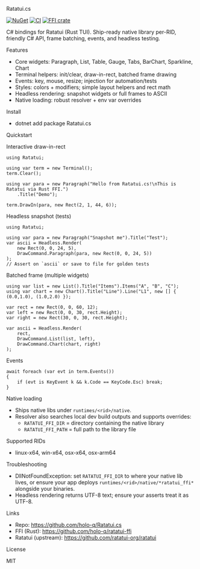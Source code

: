 Ratatui.cs

[![NuGet](https://img.shields.io/nuget/v/Ratatui.cs.svg)](https://www.nuget.org/packages/Ratatui.cs)
[![CI](https://github.com/holo-q/Ratatui.cs/actions/workflows/ci.yml/badge.svg)](https://github.com/holo-q/Ratatui.cs/actions/workflows/ci.yml)
[![FFI crate](https://img.shields.io/crates/v/ratatui_ffi.svg)](https://crates.io/crates/ratatui_ffi)

C# bindings for Ratatui (Rust TUI). Ship-ready native library per-RID, friendly C# API, frame batching, events, and headless testing.

Features

- Core widgets: Paragraph, List, Table, Gauge, Tabs, BarChart, Sparkline, Chart
- Terminal helpers: init/clear, draw-in-rect, batched frame drawing
- Events: key, mouse, resize; injection for automation/tests
- Styles: colors + modifiers; simple layout helpers and rect math
- Headless rendering: snapshot widgets or full frames to ASCII
- Native loading: robust resolver + env var overrides

Install

- dotnet add package Ratatui.cs

Quickstart

Interactive draw-in-rect

```
using Ratatui;

using var term = new Terminal();
term.Clear();

using var para = new Paragraph("Hello from Ratatui.cs!\nThis is Ratatui via Rust FFI.")
    .Title("Demo");

term.DrawIn(para, new Rect(2, 1, 44, 6));
```

Headless snapshot (tests)

```
using Ratatui;

using var para = new Paragraph("Snapshot me").Title("Test");
var ascii = Headless.Render(
    new Rect(0, 0, 24, 5),
    DrawCommand.Paragraph(para, new Rect(0, 0, 24, 5))
);
// Assert on `ascii` or save to file for golden tests
```

Batched frame (multiple widgets)

```
using var list = new List().Title("Items").Items("A", "B", "C");
using var chart = new Chart().Title("Line").Line("L1", new [] { (0.0,1.0), (1.0,2.0) });

var rect = new Rect(0, 0, 60, 12);
var left = new Rect(0, 0, 30, rect.Height);
var right = new Rect(30, 0, 30, rect.Height);

var ascii = Headless.Render(
    rect,
    DrawCommand.List(list, left),
    DrawCommand.Chart(chart, right)
);
```

Events

```
await foreach (var evt in term.Events())
{
    if (evt is KeyEvent k && k.Code == KeyCode.Esc) break;
}
```

Native loading

- Ships native libs under `runtimes/<rid>/native`.
- Resolver also searches local dev build outputs and supports overrides:
  - `RATATUI_FFI_DIR` = directory containing the native library
  - `RATATUI_FFI_PATH` = full path to the library file

Supported RIDs

- linux-x64, win-x64, osx-x64, osx-arm64

Troubleshooting

- DllNotFoundException: set `RATATUI_FFI_DIR` to where your native lib lives, or ensure your app deploys `runtimes/<rid>/native/*ratatui_ffi*` alongside your binaries.
- Headless rendering returns UTF-8 text; ensure your asserts treat it as UTF-8.

Links

- Repo: https://github.com/holo-q/Ratatui.cs
- FFI (Rust): https://github.com/holo-q/ratatui-ffi
- Ratatui (upstream): https://github.com/ratatui-org/ratatui

License

MIT

